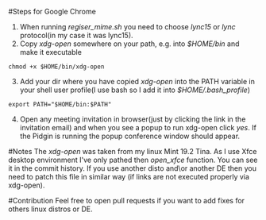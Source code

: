 #Steps for Google Chrome

1. When running *regiser_mime.sh* you need to choose *lync15* or *lync* protocol(in my case it was lync15).
2. Copy *xdg-open* somewhere on your path, e.g. into *$HOME/bin* and make it executable
```
chmod +x $HOME/bin/xdg-open
```
3. Add your dir where you have copied *xdg-open* into the PATH variable in your shell user profile(I use bash so I add it into *$HOME/.bash_profile*)
```
export PATH="$HOME/bin:$PATH"
```
4. Open any meeting invitation in browser(just by clicking the link in the invitation email) and when you see a popup to run xdg-open click *yes*. If the Pidgin is running the popup conference window should appear.

#Notes
The *xdg-open* was taken from my linux Mint 19.2 Tina. 
As I use Xfce desktop environment I've only pathed then *open_xfce* function. You can see it in the commit history.
If you use another disto and\or another DE then you need to patch this file in similar way (if links are not executed properly via xdg-open).

#Contribution
Feel free to open pull requests if you want to add fixes for others linux distros or DE.
